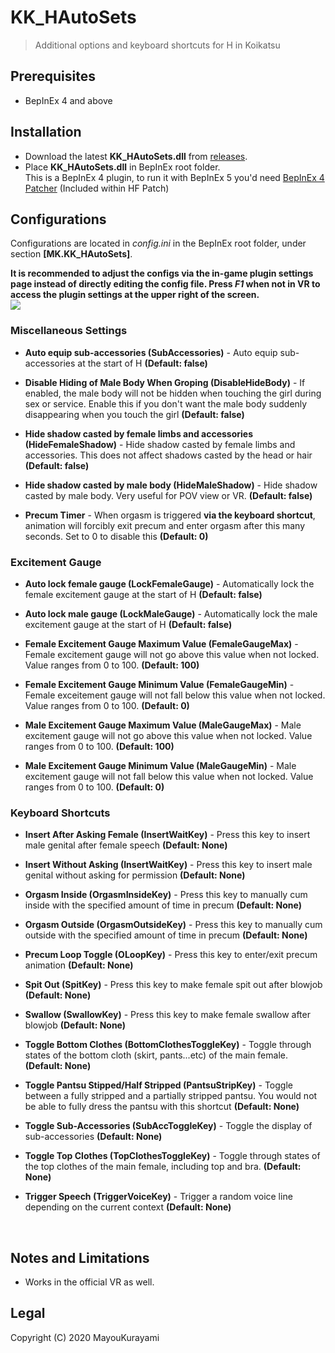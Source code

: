 # KK_HAutoSets
> Additional options and keyboard shortcuts for H in Koikatsu   


## Prerequisites  
- BepInEx 4 and above  



## Installation  
- Download the latest **KK_HAutoSets.dll** from [releases](https://github.com/MayouKurayami/KK_HAutoSets/releases).
- Place **KK_HAutoSets.dll** in BepInEx root folder.  
This is a BepInEx 4 plugin, to run it with BepInEx 5 you'd need [BepInEx 4 Patcher](https://github.com/BepInEx/BepInEx.BepInEx4Upgrader) (Included within HF Patch)

## Configurations
Configurations are located in *config.ini* in the BepInEx root folder, under section **[MK.KK_HAutoSets]**.  

**It is recommended to adjust the configs via the in-game plugin settings page instead of directly editing the config file. Press *F1* when not in VR to access the plugin settings at the upper right of the screen.**  
![](https://github.com/MayouKurayami/KK_HAutoSets/blob/master/images/HautoSets_settings.png)  

### Miscellaneous Settings  

- **Auto equip sub-accessories (SubAccessories)** - Auto equip sub-accessories at the start of H **(Default: false)**  

- **Disable Hiding of Male Body When Groping (DisableHideBody)** - If enabled, the male body will not be hidden when touching the girl during sex or service. Enable this if you don't want the male body suddenly disappearing when you touch the girl **(Default: false)**  

- **Hide shadow casted by female limbs and accessories (HideFemaleShadow)** - Hide shadow casted by female limbs and accessories. This does not affect shadows casted by the head or hair **(Default: false)**  

- **Hide shadow casted by male body (HideMaleShadow)** - Hide shadow casted by male body. Very useful for POV view or VR. **(Default: false)**  

- **Precum Timer** - When orgasm is triggered **via the keyboard shortcut**, animation will forcibly exit precum and enter orgasm after this many seconds. Set to 0 to disable this **(Default: 0)**  

### Excitement Gauge  

- **Auto lock female gauge (LockFemaleGauge)** - Automatically lock the female excitement gauge at the start of H **(Default: false)**  

- **Auto lock male gauge (LockMaleGauge)** - Automatically lock the male excitement gauge at the start of H **(Default: false)**  

- **Female Excitement Gauge Maximum Value (FemaleGaugeMax)** - Female excitement gauge will not go above this value when not locked. Value ranges from 0 to 100. **(Default: 100)**  

- **Female Excitement Gauge Minimum Value (FemaleGaugeMin)** - Female exceitement gauge will not fall below this value when not locked. Value ranges from 0 to 100. **(Default: 0)**  

- **Male Excitement Gauge Maximum Value (MaleGaugeMax)** - Male excitement gauge will not go above this value when not locked. Value ranges from 0 to 100. **(Default: 100)**  

- **Male Excitement Gauge Minimum Value (MaleGaugeMin)** - Male excitement gauge will not fall below this value when not locked. Value ranges from 0 to 100. **(Default: 0)**  

### Keyboard Shortcuts  
- **Insert After Asking Female (InsertWaitKey)** - Press this key to insert male genital after female speech **(Default: None)**  

- **Insert Without Asking (InsertWaitKey)** - Press this key to insert male genital without asking for permission **(Default: None)**  

- **Orgasm Inside (OrgasmInsideKey)** - Press this key to manually cum inside with the specified amount of time in precum **(Default: None)**  

- **Orgasm Outside (OrgasmOutsideKey)** - Press this key to manually cum outside with the specified amount of time in precum **(Default: None)**  

- **Precum Loop Toggle (OLoopKey)** - Press this key to enter/exit precum animation **(Default: None)**  

- **Spit Out (SpitKey)** - Press this key to make female spit out after blowjob **(Default: None)**  

- **Swallow (SwallowKey)** - Press this key to make female swallow after blowjob **(Default: None)**  

- **Toggle Bottom Clothes (BottomClothesToggleKey)** - Toggle through states of the bottom cloth (skirt, pants...etc) of the main female. **(Default: None)**  

- **Toggle Pantsu Stipped/Half Stripped (PantsuStripKey)** - Toggle between a fully stripped and a partially stripped pantsu. You would not be able to fully dress the pantsu with this shortcut **(Default: None)**  

- **Toggle Sub-Accessories (SubAccToggleKey)** - Toggle the display of sub-accessories **(Default: None)**  

- **Toggle Top Clothes (TopClothesToggleKey)** - Toggle through states of the top clothes of the main female, including top and bra. **(Default: None)**  

- **Trigger Speech (TriggerVoiceKey)** - Trigger a random voice line depending on the current context **(Default: None)**  
<br>

## Notes and Limitations  
- Works in the official VR as well.

## Legal  
Copyright (C) 2020  MayouKurayami
